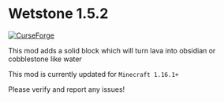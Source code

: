 Wetstone 1.5.2
=========
[![ CurseForge](http://cf.way2muchnoise.eu/284742.svg)](https://minecraft.curseforge.com/projects/wetstone)

This mod adds a solid block which will turn lava into obsidian or cobblestone like water 

This mod is currently updated for `Minecraft 1.16.1+` 

Please verify and report any issues!
